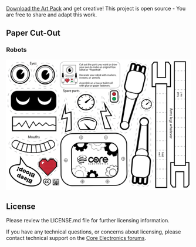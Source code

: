 [Download the Art Pack](https://github.com/CoreElectronics/CE-Art-Pack/archive/refs/heads/main.zip) and get creative!
This project is open source - You are free to share and adapt this work.

## Paper Cut-Out

### Robots
![Paper cut-out robot](A5_colour_Robots_Vector_CYMK.svg)

## License
Please review the LICENSE.md file for further licensing information.

If you have any technical questions, or concerns about licensing, please contact technical support on the [Core Electronics forums](https://forum.core-electronics.com.au/).
